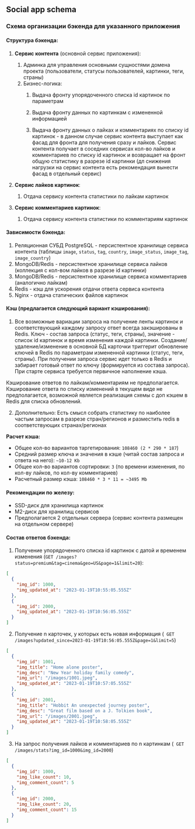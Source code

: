 ## Social app schema

### Схема организации бэкенда для указанного приложения

#### Структура бэкенда:

1. **Сервис контента** (основной сервис приложения):
    1. Aдминка для управления основными сущностями домена проекта (пользователи, статусы пользователей, картинки, теги,
       страны)
    2. Бизнес-логика:
        1. Выдача фронту упорядоченного списка id картинок по параметрам

        2. Выдача фронту данных по картинкам с измененной информацией

        3. Выдача фронту данных о лайках и комментариях по списку id картинок - в данном случае сервис контента
           выступает
           как фасад для фронта для получения сразу и лайков.
           Сервис контента получает в соседних сервисах кол-во лайков и комментариев по списку id картинок и возвращает
           на фронт
           общую статистику в разрезе id картинки (дл снижения нагрузки на сервис контента есть рекомендация вынести
           фасад в отдельный сервис)


2. **Сервис лайков картинок**:
    1. Отдача сервису контента статистики по лайкам картинок

3. **Сервис комментариев картинок**:
    1. Отдача сервису контента статистики по комментариям картинок

#### Зависимости бэкенда:

1. Реляционная СУБД PostgreSQL - персистентное хранилище сервиса контента
   (таблицы `image`, `status`, `tag`, `country`, `image_status`, `image_tag`, `image_country`)
2. MongoDB/Redis - персистентное хранилище сервиса лайков (коллекция с кол-вом лайков в разрезе id картинки)
3. MongoDB/Redis - персистентное хранилище сервиса комментариев (аналогично лайкам)
4. Redis - кэш для ускорения отдачи ответа сервиса контента
5. Nginx - отдача статических файлов картинок

#### Кэш (предлагается следующий вариант кэширования):

1. Все возможные вариации запроса на получение ленты картинок и соответствующий каждому запросу ответ 
всегда закэшированы в Redis. 
Ключ - состав запроса (статус, теги, страны), значение - список id картинок и время изменения каждой картинки.
Создание/удаление/изменение в основной БД карточки триггерит обновление ключей в Redis по параметрам измененной картинки (статус, теги, страны).
При получении запроса сервис идет только в Redis и забирает готовый ответ по ключу (формируется из состава запроса).
При старте сервиса требуется первичное наполнение кэша.

Кэширование ответов по лайкам/комментариям не предполагается.
Кэширование ответа по списку изменений в текущем виде не предполагается, 
возможной является реализация схемы с доп кэшем в Redis для списка обновлений.  

2. Дополнительно:
Есть смысл собрать статистику по наиболее частым запросам в разрезе стран/регионов 
и разместить redis в соответствующих странах/регионах

**Расчет кэша:**

- Общее кол-во вариантов таргетирования: `108460 (2 * 290 * 187`)
- Средний размер ключа и значения в кэше (читай состав запроса и ответа на него): `~10-12 Kb`
- Общее кол-во вариантов сортировки: `3` (по времени изменения, по кол-ву лайков, по кол-ву комментариев)
- Расчетный размер кэша: `108460 * 3 * 11 = ~3495 Mb`

#### Рекомендации по железу:

- SSD-диск для хранилища картинок
- M2-диск для хранилищ сервисов
- Предполагается 2 отдельных сервера (сервис контента размещен на отдельном  сервере)

#### Состав ответов бэкенда:

1. Получение упорядоченного списка id картинок c датой и временем
   изменения (```GET /images?status=premium&tag=cinema&geo=US&page=1&limit=20```):

```json
[
  {
    "img_id": 1000,
    "img_updated_at": "2023-01-19T10:55:05.555Z"
  },
  {
    "img_id": 2000,
    "img_updated_at": "2023-01-19T10:56:05.555Z"
  }
]
```

2. Получение n карточек, у которых есть новая
   информация (``` GET /images?updated_since=2023-01-19T10:56:05.555Z&page=1&limit=5```)

```json
[
  {
    "img_id": 1001,
    "img_title": "Home alone poster",
    "img_desc": "New Year holiday family comedy",
    "img_url": "/images/1001.jpeg",
    "img_updated_at": "2023-01-19T10:57:05.555Z"
  },
  {
    "img_id": 2001,
    "img_title": "Hobbit An unexpected journey poster",
    "img_desc": "Great film based on a J. Tolkien book",
    "img_url": "/images/2001.jpeg",
    "img_updated_at": "2023-01-19T10:58:05.555Z"
  }
]
```

3. На запрос получения лайков и комментариев по n картинкам (``` GET /images/stats?img_id=1000&img_id=2000```)

```json
[
  {
    "img_id": 1000,
    "img_like_count": 10,
    "img_comment_count": 5
  },
  {
    "img_id": 2000,
    "img_like_count": 20,
    "img_comment_count": 15
  }
]
```




